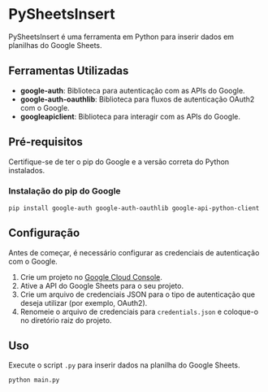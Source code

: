# PySheetsInsert

PySheetsInsert é uma ferramenta em Python para inserir dados em planilhas do Google Sheets.

## Ferramentas Utilizadas

- **google-auth**: Biblioteca para autenticação com as APIs do Google.
- **google-auth-oauthlib**: Biblioteca para fluxos de autenticação OAuth2 com o Google.
- **googleapiclient**: Biblioteca para interagir com as APIs do Google.

## Pré-requisitos

Certifique-se de ter o pip do Google e a versão correta do Python instalados.

### Instalação do pip do Google

```
pip install google-auth google-auth-oauthlib google-api-python-client
```


## Configuração

Antes de começar, é necessário configurar as credenciais de autenticação com o Google.

1. Crie um projeto no [Google Cloud Console](https://console.cloud.google.com/).
2. Ative a API do Google Sheets para o seu projeto.
3. Crie um arquivo de credenciais JSON para o tipo de autenticação que deseja utilizar (por exemplo, OAuth2).
4. Renomeie o arquivo de credenciais para `credentials.json` e coloque-o no diretório raiz do projeto.

## Uso

Execute o script `.py` para inserir dados na planilha do Google Sheets.

```bash
python main.py
